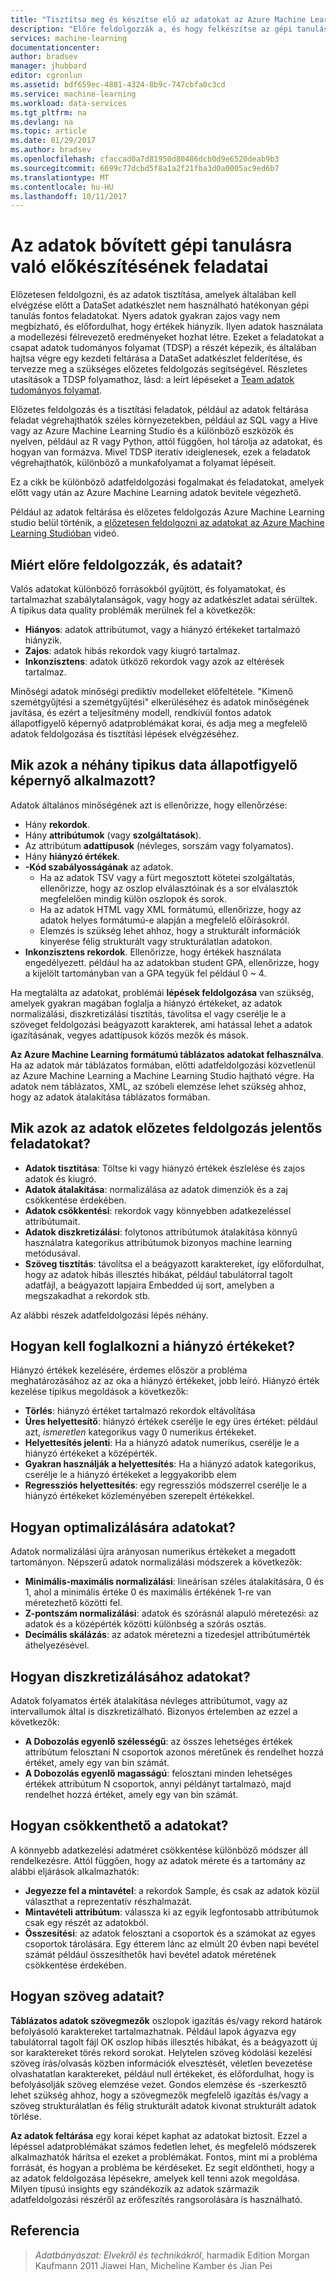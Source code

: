 ```yaml
---
title: "Tisztítsa meg és készítse elő az adatokat az Azure Machine Learning |} Microsoft Docs"
description: "Előre feldolgozzák a, és hogy felkészítse az gépi tanulás adatait."
services: machine-learning
documentationcenter: 
author: bradsev
manager: jhubbard
editor: cgronlun
ms.assetid: bdf659ec-4881-4324-8b9c-747cbfa0c3cd
ms.service: machine-learning
ms.workload: data-services
ms.tgt_pltfrm: na
ms.devlang: na
ms.topic: article
ms.date: 01/29/2017
ms.author: bradsev
ms.openlocfilehash: cfaccad0a7d81950d80486dcb0d9e6520deab9b3
ms.sourcegitcommit: 6699c77dcbd5f8a1a2f21fba3d0a0005ac9ed6b7
ms.translationtype: MT
ms.contentlocale: hu-HU
ms.lasthandoff: 10/11/2017
---
```

# <a name="tasks-to-prepare-data-for-enhanced-machine-learning"></a>Az adatok bővített gépi tanulásra való előkészítésének feladatai
Előzetesen feldolgozni, és az adatok tisztítása, amelyek általában kell elvégzése előtt a DataSet adatkészlet nem használható hatékonyan gépi tanulás fontos feladatokat. Nyers adatok gyakran zajos vagy nem megbízható, és előfordulhat, hogy értékek hiányzik. Ilyen adatok használata a modellezési félrevezető eredményeket hozhat létre. Ezeket a feladatokat a csapat adatok tudományos folyamat (TDSP) a részét képezik, és általában hajtsa végre egy kezdeti feltárása a DataSet adatkészlet felderítése, és tervezze meg a szükséges előzetes feldolgozás segítségével. Részletes utasítások a TDSP folyamathoz, lásd: a leírt lépéseket a [Team adatok tudományos folyamat](https://azure.microsoft.com/documentation/learning-paths/cortana-analytics-process/).

Előzetes feldolgozás és a tisztítási feladatok, például az adatok feltárása feladat végrehajthatók széles környezetekben, például az SQL vagy a Hive vagy az Azure Machine Learning Studio és a különböző eszközök és nyelven, például az R vagy Python, attól függően, hol tárolja az adatokat, és hogyan van formázva. Mivel TDSP iteratív ideiglenesek, ezek a feladatok végrehajthatók, különböző a munkafolyamat a folyamat lépéseit.

Ez a cikk be különböző adatfeldolgozási fogalmakat és feladatokat, amelyek előtt vagy után az Azure Machine Learning adatok bevitele végezhető.

Például az adatok feltárása és előzetes feldolgozás Azure Machine Learning studio belül történik, a [előzetesen feldolgozni az adatokat az Azure Machine Learning Studióban](https://azure.microsoft.com/documentation/videos/preprocessing-data-in-azure-ml-studio/) videó.

## <a name="why-pre-process-and-clean-data"></a>Miért előre feldolgozzák, és adatait?
Valós adatokat különböző forrásokból gyűjtött, és folyamatokat, és tartalmazhat szabálytalanságok, vagy hogy az adatkészlet adatai sérültek. A tipikus data quality problémák merülnek fel a következők:

* **Hiányos**: adatok attribútumot, vagy a hiányzó értékeket tartalmazó hiányzik.
* **Zajos**: adatok hibás rekordok vagy kiugró tartalmaz.
* **Inkonzisztens**: adatok ütköző rekordok vagy azok az eltérések tartalmaz.

Minőségi adatok minőségi prediktív modelleket előfeltétele. "Kimenő szemétgyűjtési a szemétgyűjtési" elkerüléséhez és adatok minőségének javítása, és ezért a teljesítmény modell, rendkívül fontos adatok állapotfigyelő képernyő adatproblémákat korai, és adja meg a megfelelő adatok feldolgozása és tisztítási lépések elvégzéséhez.

## <a name="what-are-some-typical-data-health-screens-that-are-employed"></a>Mik azok a néhány tipikus data állapotfigyelő képernyő alkalmazott?
Adatok általános minőségének azt is ellenőrizze, hogy ellenőrzése:

* Hány **rekordok**.
* Hány **attribútumok** (vagy **szolgáltatások**).
* Az attribútum **adattípusok** (névleges, sorszám vagy folyamatos).
* Hány **hiányzó értékek**.
* **-Kód szabályosságának** az adatok.
  * Ha az adatok TSV vagy a fürt megosztott kötetei szolgáltatás, ellenőrizze, hogy az oszlop elválasztóinak és a sor elválasztók megfelelően mindig külön oszlopok és sorok.
  * Ha az adatok HTML vagy XML formátumú, ellenőrizze, hogy az adatok helyes formátumú-e alapján a megfelelő előírásokról.
  * Elemzés is szükség lehet ahhoz, hogy a strukturált információk kinyerése félig strukturált vagy strukturálatlan adatokon.
* **Inkonzisztens rekordok**. Ellenőrizze, hogy értékek használata engedélyezett. például ha az adatokban student GPA, ellenőrizze, hogy a kijelölt tartományban van a GPA tegyük fel például 0 ~ 4.

Ha megtalálta az adatokat, problémái **lépések feldolgozása** van szükség, amelyek gyakran magában foglalja a hiányzó értékeket, az adatok normalizálási, diszkretizálási tisztítás, távolítsa el vagy cserélje le a szöveget feldolgozási beágyazott karakterek, ami hatással lehet a adatok igazításának, vegyes adattípusok közös mezők és mások.

**Az Azure Machine Learning formátumú táblázatos adatokat felhasználva**.  Ha az adatok már táblázatos formában, előtti adatfeldolgozási közvetlenül az Azure Machine Learning a Machine Learning Studio hajtható végre.  Ha adatok nem táblázatos, XML, az szóbeli elemzése lehet szükség ahhoz, hogy az adatok átalakítása táblázatos formában.  

## <a name="what-are-some-of-the-major-tasks-in-data-pre-processing"></a>Mik azok az adatok előzetes feldolgozás jelentős feladatokat?
* **Adatok tisztítása**: Töltse ki vagy hiányzó értékek észlelése és zajos adatok és kiugró.
* **Adatok átalakítása**: normalizálása az adatok dimenziók és a zaj csökkentése érdekében.
* **Adatok csökkentési**: rekordok vagy könnyebben adatkezeléssel attribútumait.
* **Adatok diszkretizálási**: folytonos attribútumok átalakítása könnyű használatra kategorikus attribútumok bizonyos machine learning metódusával.
* **Szöveg tisztítás**: távolítsa el a beágyazott karaktereket, így előfordulhat, hogy az adatok hibás illesztés hibákat, például tabulátorral tagolt adatfájl, a beágyazott lapjaira Embedded új sort, amelyben a megszakadhat a rekordok stb.

Az alábbi részek adatfeldolgozási lépés néhány.

## <a name="how-to-deal-with-missing-values"></a>Hogyan kell foglalkozni a hiányzó értékeket?
Hiányzó értékek kezelésére, érdemes először a probléma meghatározásához az az oka a hiányzó értékeket, jobb leíró. Hiányzó érték kezelése tipikus megoldások a következők:

* **Törlés**: hiányzó értéket tartalmazó rekordok eltávolítása
* **Üres helyettesítő**: hiányzó értékek cserélje le egy üres értéket: például azt, *ismeretlen* kategorikus vagy 0 numerikus értékeket.
* **Helyettesítés jelenti**: Ha a hiányzó adatok numerikus, cserélje le a hiányzó értékeket a középérték.
* **Gyakran használják a helyettesítés**: Ha a hiányzó adatok kategorikus, cserélje le a hiányzó értékeket a leggyakoribb elem
* **Regressziós helyettesítés**: egy regressziós módszerrel cserélje le a hiányzó értékeket közleményében szerepelt értékekkel.  

## <a name="how-to-normalize-data"></a>Hogyan optimalizálására adatokat?
Adatok normalizálási újra arányosan numerikus értékeket a megadott tartományon. Népszerű adatok normalizálási módszerek a következők:

* **Minimális-maximális normalizálási**: lineárisan széles átalakítására, 0 és 1, ahol a minimális értéke 0 és maximális értékének 1-re van méretezhető közötti fel.
* **Z-pontszám normalizálási**: adatok és szórásnál alapuló méretezési: az adatok és a középérték közötti különbség a szórás osztás.
* **Decimális skálázás**: az adatok méretezni a tizedesjel attribútumérték áthelyezésével.  

## <a name="how-to-discretize-data"></a>Hogyan diszkretizálásához adatokat?
Adatok folyamatos érték átalakítása névleges attribútumot, vagy az intervallumok által is diszkretizálható. Bizonyos értelemben az ezzel a következők:

* **A Dobozolás egyenlő szélességű**: az összes lehetséges értékek attribútum felosztani N csoportok azonos méretűnek és rendelhet hozzá értéket, amely egy van bin számát.
* **A Dobozolás egyenlő magasságú**: felosztani minden lehetséges értékek attribútum N csoportok, annyi példányt tartalmazó, majd rendelhet hozzá értéket, amely egy van bin számát.  

## <a name="how-to-reduce-data"></a>Hogyan csökkenthető a adatokat?
A könnyebb adatkezelési adatméret csökkentése különböző módszer áll rendelkezésre. Attól függően, hogy az adatok mérete és a tartomány az alábbi eljárások alkalmazhatók:

* **Jegyezze fel a mintavétel**: a rekordok Sample, és csak az adatok közül választhat a reprezentatív részhalmazát.
* **Mintavételi attribútum**: válassza ki az egyik legfontosabb attribútumok csak egy részét az adatokból.  
* **Összesítési**: az adatok felosztani a csoportok és a számokat az egyes csoportok tárolására. Egy étterem lánc az elmúlt 20 évben napi bevétel számát például összesíthetők havi bevétel adatok méretének csökkentése érdekében.  

## <a name="how-to-clean-text-data"></a>Hogyan szöveg adatait?
**Táblázatos adatok szövegmezők** oszlopok igazítás és/vagy rekord határok befolyásoló karaktereket tartalmazhatnak. Például lapok ágyazva egy tabulátorral tagolt fájl OK oszlop hibás illesztés hibákat, és a beágyazott új sor karaktereket törés rekord sorokat. Helytelen szöveg kódolási kezelési szöveg írás/olvasás közben információk elvesztését, véletlen bevezetése olvashatatlan karaktereket, például null értékeket, és előfordulhat, hogy is befolyásolják szöveg elemzése vezet. Gondos elemzése és -szerkesztő lehet szükség ahhoz, hogy a szövegmezők megfelelő igazítás és/vagy a szöveg strukturálatlan és félig strukturált adatok kivonat strukturált adatok törlése.

**Az adatok feltárása** egy korai képet kaphat az adatokat biztosít. Ezzel a lépéssel adatproblémákat számos fedetlen lehet, és megfelelő módszerek alkalmazhatók hárítsa el ezeket a problémákat.  Fontos, mint mi a probléma forrását, és hogyan a probléma be kérdéseket. Ez segít eldöntheti, hogy a az adatok feldolgozása lépésekre, amelyek kell tenni azok megoldása. Milyen típusú insights egy szándékozik az adatok származik adatfeldolgozási részéről az erőfeszítés rangsorolására is használható.

## <a name="references"></a>Referencia
> *Adatbányászat: Elvekről és technikákról*, harmadik Edition Morgan Kaufmann 2011 Jiawei Han, Micheline Kamber és Jian Pei
> 
> 

